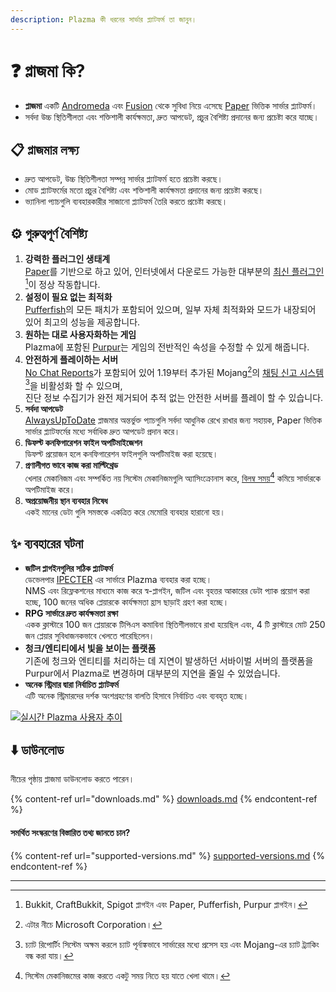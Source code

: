 ```yaml
---
description: Plazma কী ধরনের সার্ভার প্ল্যাটফর্ম তা জানুন।
---
```


# ❓ প্লাজমা কি?

- **প্লাজমা** একটি [Andromeda](https://github.com/EarendelArchived/Andromeda) এবং [Fusion](https://github.com/RuinedTechnologyUnify/Fusion) থেকে সুবিধা নিয়ে এসেছে [Paper](https://github.com/PaperMC/Paper) ভিত্তিক সার্ভার প্ল্যাটফর্ম।
- সর্বদা উচ্চ স্থিতিশীলতা এবং শক্তিশালী কার্যক্ষমতা, দ্রুত আপডেট, প্রচুর বৈশিষ্ট্য প্রদানের জন্য প্রচেষ্টা করে যাচ্ছে।

## 📋 প্লাজমার লক্ষ্য <a href="#id-1" id="id-1"></a>

- দ্রুত আপডেট, উচ্চ স্থিতিশীলতা সম্পন্ন সার্ভার প্ল্যাটফর্ম হতে প্রচেষ্টা করছে।
- মোড প্ল্যাটফর্মের মতো প্রচুর বৈশিষ্ট্য এবং শক্তিশালী কার্যক্ষমতা প্রদানের জন্য প্রচেষ্টা করছে।
- ভ্যানিলা প্যাচগুলি ব্যবহারকারীর সাজানো প্ল্যাটফর্ম তৈরি করতে প্রচেষ্টা করছে।

## ⚙️ গুরুত্বপূর্ণ বৈশিষ্ট্য <a href="#id-2" id="id-2"></a>

1. **강력한 플러그인 생태계**\
   [Paper](https://github.com/PaperMC/Paper)를 기반으로 하고 있어, 인터넷에서 다운로드 가능한 대부분의 [최신 플러그인](#user-content-fn-1)[^1]이 정상 작동합니다.
2. **설정이 필요 없는 최적화**\
   [Pufferfish](https://github.com/pufferfish-gg/Pufferfish)의 모든 패치가 포함되어 있으며, 일부 자체 최적화와 모드가 내장되어 있어 최고의 성능을 제공합니다.
3. **원하는 대로 사용자화하는 게임**\
   Plazma에 포함된 [Purpur](https://github.com/PurpurMC/Purpur)는 게임의 전반적인 속성을 수정할 수 있게 해줍니다.
4. **안전하게 플레이하는 서버**\
   [No Chat Reports](https://github.com/Aizistral-Studios/No-Chat-Reports)가 포함되어 있어 1.19부터 추가된 Mojang[^2]의 [채팅 신고 시스템](#user-content-fn-3)[^3]을 비활성화 할 수 있으며,\
   진단 정보 수집기가 완전 제거되어 추적 없는 안전한 서버를 플레이 할 수 있습니다.
5. **সর্বদা আপডেট**\
   [AlwaysUpToDate](https://github.com/PlazmaMC/AlwaysUpToDate) প্লাজমার অন্তর্ভুক্ত প্যাচগুলি সর্বদা আধুনিক রেখে রাখার জন্য সহায়ক, Paper ভিত্তিক সার্ভার প্ল্যাটফর্মের মধ্যে সর্বাধিক দ্রুত আপডেট প্রদান করে।
6. **ডিফল্ট কনফিগারেশন ফাইল অপটিমাইজেশন**\
   ডিফল্ট প্রয়োজন হলে কনফিগারেশন ফাইলগুলি অপটিমাইজ করা হয়েছে।
7. **প্রণালীগত ভাবে কাজ করা মাল্টিথ্রেড**\
   খেলার মেকানিজম এবং সম্পর্কিত নয় সিস্টেম মেকানিজমগুলি অ্যাসিংক্রোনাস করে, [বিলম্ব সময়](#user-content-fn-4)[^4] কমিয়ে সার্ভারকে অপটিমাইজ করে।
8. **অপ্রয়োজনীয় স্থান ব্যবহার নিষেধ**\
   একই মানের ডেটা গুলি সমস্তকে একত্রিত করে মেমোরি ব্যবহার হারানো হয়।

## ✨ ব্যবহারের ঘটনা <a href="#id-3" id="id-3"></a>

- **জটিল প্লাগইনগুলির সঠিক প্ল্যাটফর্ম**\
  ডেভেলপার [IPECTER](https://github.com/IPECTER) এর সার্ভারে Plazma ব্যবহার করা হচ্ছে।\
  NMS এবং রিফ্লেকশনের মাধ্যমে কাজ করে স্ব-প্লাগইন, জটিল এবং বৃহত্তর আকারের ডেটা প্যাক প্রয়োগ করা হচ্ছে,
  100 জনের অধিক প্লেয়ারকে কার্যক্ষমতা হ্রাস ছাড়াই গ্রহণ করা হচ্ছে।
- **RPG সার্ভারে দ্রুত কার্যক্ষমতা রক্ষা**\
  একক ক্লাস্টারে 100 জন প্লেয়ারকে টিপিএস কমাবিনা স্থিতিশীলভাবে রাখা হয়েছিল এবং,
  4 টি ক্লাস্টারে মোট 250 জন প্লেয়ার সুবিধাজনকভাবে খেলতে পারেছিলেন।
- **청크/엔티티에서 빛을 보이는 플랫폼**\
  기존에 청크와 엔티티를 처리하는 데 지연이 발생하던 서바이벌 서버의 플랫폼을 Purpur에서 Plazma로 변경하며 대부분의 지연을 줄일 수 있었습니다.
- **অনেক স্ট্রিমার দ্বারা নির্বাচিত প্ল্যাটফর্ম**\
  এটি অনেক স্ট্রিমারদের দর্শক অংশগ্রহণের বালতি হিসাবে নির্বাচিত এবং ব্যবহৃত হচ্ছে।

[![실시간 Plazma 사용자 추이](https://badge.plazmamc.org/internal/bstats)](https://bstats.org/plugin/server-implementation/Plazma/18047)

## ⬇️ ডাউনলোড

নীচের পৃষ্ঠায় প্লাজমা ডাউনলোড করতে পারেন।

{% content-ref url="downloads.md" %}
[downloads.md](downloads.md)
{% endcontent-ref %}

#### সমর্থিত সংস্করণের বিস্তারিত তথ্য জানতে চান?

{% content-ref url="supported-versions.md" %}
[supported-versions.md](supported-versions.md)
{% endcontent-ref %}

***

[^1]: Bukkit, CraftBukkit, Spigot প্লাগইন এবং Paper, Pufferfish, Purpur প্লাগইন।

[^2]: এটার নীচে Microsoft Corporation।

[^3]: চ্যাট রিপোর্টিং সিস্টেম অক্ষম করলে চ্যাট পূর্নাঙ্কভাবে সার্ভারের মধ্যে প্রসেস হয় এবং Mojang-এর চ্যাট ট্র্যাকিং বন্ধ করা যায়।

[^4]: সিস্টেম মেকানিজমের কাজ করতে একটু সময় নিতে হয় যাতে খেলা থামে।
